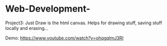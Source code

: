 # Web-Development-

Project3: Just Draw is the html canvas. Helps for drawing stuff, saving stuff locally and erasing...

Demo: https://www.youtube.com/watch?v=ohqgqlmJ3RI

